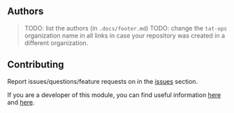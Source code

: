 ## Authors

> TODO: list the authors (in `.docs/footer.md`)
> TODO: change the `tat-ops` organization name in all links in case your repository was created in a different organization.

## Contributing

Report issues/questions/feature requests on in the [issues](https://git.cglcloud.com/tat-ops/tatami-sol-raw/issues/new) section.

If you are a developer of this module, you can find useful information [here](https://tat-docs.cglcloud.com/architecture/patterns/tatami/modules/structure.html) and [here](DEV.md).
